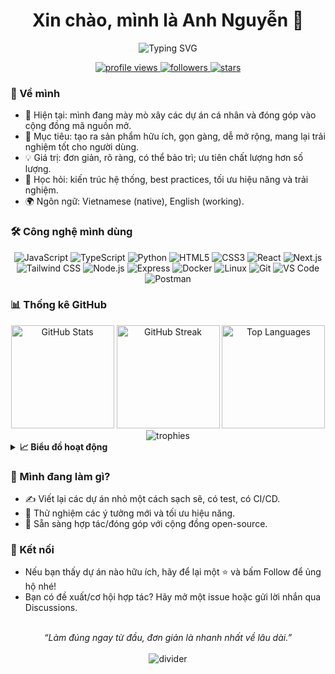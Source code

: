 <div align="center">

  <h1>Xin chào, mình là <b>Anh Nguyễn</b> 👋</h1>
  
  <img src="https://readme-typing-svg.demolab.com?font=Fira+Code&weight=500&size=24&pause=1000&color=36BCF7&center=true&vCenter=true&width=720&lines=Ch%C3%A0o+m%E1%BB%ABng+%C4%91%E1%BA%BFn+G%E1%BB%91c+M%C3%A3+ngu%E1%BB%93n+m%E1%BB%9F+c%E1%BB%A7a+AnhNguyxnn!;X%C3%A2y+d%E1%BB%B1ng+s%E1%BA%A3n+ph%E1%BA%A9m+%C4%91%C6%A1n+gi%E1%BA%A3n%2C+%C4%91%E1%BA%B9p+%26+%C4%91%E1%BB%8Bm+t%C3%ACnh;Lu%C3%B4n+h%E1%BB%8Dc+h%E1%BB%8Fi%2C+chia+s%E1%BA%BB+v%C3%A0+c%E1%99%A1ng+%C4%91%E1%BB%93ng!" alt="Typing SVG" />

  <p>
    <a href="https://github.com/AnhNguyxnn">
      <img src="https://komarev.com/ghpvc/?username=AnhNguyxnn&label=Profile%20views&color=0e75b6&style=flat" alt="profile views" />
    </a>
    <a href="https://github.com/AnhNguyxnn?tab=followers">
      <img src="https://img.shields.io/github/followers/AnhNguyxnn?label=Follow&style=social" alt="followers" />
    </a>
    <a href="https://github.com/AnhNguyxnn?tab=repositories">
      <img src="https://img.shields.io/github/stars/AnhNguyxnn?affiliations=OWNER%2CCOLLABORATOR&style=social" alt="stars" />
    </a>
  </p>

</div>

### 🧭 Về mình

- 🔭 Hiện tại: mình đang mày mò xây các dự án cá nhân và đóng góp vào cộng đồng mã nguồn mở.
- 🎯 Mục tiêu: tạo ra sản phẩm hữu ích, gọn gàng, dễ mở rộng, mang lại trải nghiệm tốt cho người dùng.
- 💡 Giá trị: đơn giản, rõ ràng, có thể bảo trì; ưu tiên chất lượng hơn số lượng.
- 🌱 Học hỏi: kiến trúc hệ thống, best practices, tối ưu hiệu năng và trải nghiệm.
- 🌍 Ngôn ngữ: Vietnamese (native), English (working).

### 🛠️ Công nghệ mình dùng

<div align="center">

  <!-- Languages -->
  <img alt="JavaScript" src="https://img.shields.io/badge/JavaScript-F7DF1E?style=for-the-badge&logo=javascript&logoColor=000" />
  <img alt="TypeScript" src="https://img.shields.io/badge/TypeScript-3178C6?style=for-the-badge&logo=typescript&logoColor=fff" />
  <img alt="Python" src="https://img.shields.io/badge/Python-3776AB?style=for-the-badge&logo=python&logoColor=fff" />
  <img alt="HTML5" src="https://img.shields.io/badge/HTML5-E34F26?style=for-the-badge&logo=html5&logoColor=fff" />
  <img alt="CSS3" src="https://img.shields.io/badge/CSS3-1572B6?style=for-the-badge&logo=css3&logoColor=fff" />

  <!-- Frontend -->
  <img alt="React" src="https://img.shields.io/badge/React-20232A?style=for-the-badge&logo=react&logoColor=61DAFB" />
  <img alt="Next.js" src="https://img.shields.io/badge/Next.js-000000?style=for-the-badge&logo=nextdotjs&logoColor=fff" />
  <img alt="Tailwind CSS" src="https://img.shields.io/badge/Tailwind-38B2AC?style=for-the-badge&logo=tailwindcss&logoColor=fff" />

  <!-- Backend / DevOps -->
  <img alt="Node.js" src="https://img.shields.io/badge/Node.js-339933?style=for-the-badge&logo=nodedotjs&logoColor=fff" />
  <img alt="Express" src="https://img.shields.io/badge/Express-000000?style=for-the-badge&logo=express&logoColor=fff" />
  <img alt="Docker" src="https://img.shields.io/badge/Docker-2496ED?style=for-the-badge&logo=docker&logoColor=fff" />
  <img alt="Linux" src="https://img.shields.io/badge/Linux-FCC624?style=for-the-badge&logo=linux&logoColor=000" />
  <img alt="Git" src="https://img.shields.io/badge/Git-F05032?style=for-the-badge&logo=git&logoColor=fff" />

  <!-- Tools -->
  <img alt="VS Code" src="https://img.shields.io/badge/VS%20Code-007ACC?style=for-the-badge&logo=visualstudiocode&logoColor=fff" />
  <img alt="Postman" src="https://img.shields.io/badge/Postman-FF6C37?style=for-the-badge&logo=postman&logoColor=fff" />

</div>

### 📊 Thống kê GitHub

<div align="center">
  <img height="165" src="https://github-readme-stats.vercel.app/api?username=AnhNguyxnn&show_icons=true&theme=radical&hide_border=true" alt="GitHub Stats" />
  <img height="165" src="https://streak-stats.demolab.com?user=AnhNguyxnn&theme=radical&hide_border=true" alt="GitHub Streak" />
  <img height="165" src="https://github-readme-stats.vercel.app/api/top-langs/?username=AnhNguyxnn&layout=compact&theme=radical&hide_border=true" alt="Top Languages" />
</div>

<div align="center">
  <img src="https://github-profile-trophy.vercel.app/?username=AnhNguyxnn&theme=radical&no-frame=true&no-bg=true&margin-w=15" alt="trophies" />
</div>

<details>
  <summary><b>📈 Biểu đồ hoạt động</b></summary>
  <br />
  <div align="center">
    <img src="https://github-readme-activity-graph.vercel.app/graph?username=AnhNguyxnn&theme=github-compact" alt="activity graph" />
  </div>
</details>

### 🚀 Mình đang làm gì?

- ✍️ Viết lại các dự án nhỏ một cách sạch sẽ, có test, có CI/CD.
- 🔬 Thử nghiệm các ý tưởng mới và tối ưu hiệu năng.
- 🤝 Sẵn sàng hợp tác/đóng góp với cộng đồng open-source.

### 🤝 Kết nối

- Nếu bạn thấy dự án nào hữu ích, hãy để lại một ⭐ và bấm Follow để ủng hộ nhé!
- Bạn có đề xuất/cơ hội hợp tác? Hãy mở một issue hoặc gửi lời nhắn qua Discussions.

<div align="center">
  <br />
  <i>“Làm đúng ngay từ đầu, đơn giản là nhanh nhất về lâu dài.”</i>
  <br /><br />
  <img src="https://capsule-render.vercel.app/api?type=rect&color=0:0ea5e9,100:6366f1&height=6&section=footer" alt="divider" />
</div>
